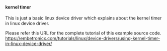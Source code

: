 #### kernel timer


This is just a basic linux device driver which explains about the kernel timer in linux device driver.

Please refer this URL for the complete tutorial of this example source code.
https://embetronicx.com/tutorials/linux/device-drivers/using-kernel-timer-in-linux-device-driver/